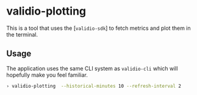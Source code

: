 # validio-plotting

This is a tool that uses the [`validio-sdk`] to fetch metrics and plot them in
the terminal.

## Usage

The application uses the same CLI system as `validio-cli` which will hopefully
make you feel familiar.

```sh
› validio-plotting  --historical-minutes 10 --refresh-interval 2
```
